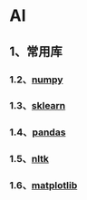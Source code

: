 # AI
## 1、常用库
### 1.2、[numpy](https://zcdzcdzcd.github.io/pages/md/ai/libraries/numpy)
### 1.3、[sklearn](https://zcdzcdzcd.github.io/pages/md/ai/libraries/sklearn)
### 1.4、[pandas](https://zcdzcdzcd.github.io/pages/md/ai/libraries/pandas)
### 1.5、[nltk](https://zcdzcdzcd.github.io/pages/md/ai/libraries/nltk)
### 1.6、[matplotlib](https://zcdzcdzcd.github.io/pages/md/ai/libraries/matplotlib)